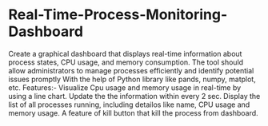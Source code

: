 # Real-Time-Process-Monitoring-Dashboard
Create a graphical dashboard that displays real-time information about process states, CPU usage, and memory consumption. The tool should allow administrators to manage processes efficiently and identify potential issues promptly
With the help of Python library like pands, numpy, matplot, etc.
Features:-
Visualize Cpu usage and memory usage in real-time by using a line chart.
Update the the information within every 2 sec.
Display the list of all processes running, including detailos like name, CPU usage and memory usage.
A feature of kill button that kill the process from dashboard.
